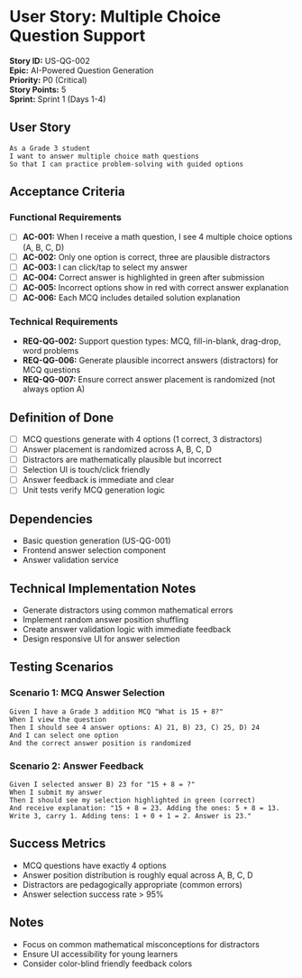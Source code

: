 # User Story: Multiple Choice Question Support

**Story ID:** US-QG-002  
**Epic:** AI-Powered Question Generation  
**Priority:** P0 (Critical)  
**Story Points:** 5  
**Sprint:** Sprint 1 (Days 1-4)

## User Story

```
As a Grade 3 student
I want to answer multiple choice math questions
So that I can practice problem-solving with guided options
```

## Acceptance Criteria

### Functional Requirements

-   [ ] **AC-001:** When I receive a math question, I see 4 multiple choice options (A, B, C, D)
-   [ ] **AC-002:** Only one option is correct, three are plausible distractors
-   [ ] **AC-003:** I can click/tap to select my answer
-   [ ] **AC-004:** Correct answer is highlighted in green after submission
-   [ ] **AC-005:** Incorrect options show in red with correct answer explanation
-   [ ] **AC-006:** Each MCQ includes detailed solution explanation

### Technical Requirements

-   **REQ-QG-002:** Support question types: MCQ, fill-in-blank, drag-drop, word problems
-   **REQ-QG-006:** Generate plausible incorrect answers (distractors) for MCQ questions
-   **REQ-QG-007:** Ensure correct answer placement is randomized (not always option A)

## Definition of Done

-   [ ] MCQ questions generate with 4 options (1 correct, 3 distractors)
-   [ ] Answer placement is randomized across A, B, C, D
-   [ ] Distractors are mathematically plausible but incorrect
-   [ ] Selection UI is touch/click friendly
-   [ ] Answer feedback is immediate and clear
-   [ ] Unit tests verify MCQ generation logic

## Dependencies

-   Basic question generation (US-QG-001)
-   Frontend answer selection component
-   Answer validation service

## Technical Implementation Notes

-   Generate distractors using common mathematical errors
-   Implement random answer position shuffling
-   Create answer validation logic with immediate feedback
-   Design responsive UI for answer selection

## Testing Scenarios

### Scenario 1: MCQ Answer Selection

```gherkin
Given I have a Grade 3 addition MCQ "What is 15 + 8?"
When I view the question
Then I should see 4 answer options: A) 21, B) 23, C) 25, D) 24
And I can select one option
And the correct answer position is randomized
```

### Scenario 2: Answer Feedback

```gherkin
Given I selected answer B) 23 for "15 + 8 = ?"
When I submit my answer
Then I should see my selection highlighted in green (correct)
And receive explanation: "15 + 8 = 23. Adding the ones: 5 + 8 = 13. Write 3, carry 1. Adding tens: 1 + 0 + 1 = 2. Answer is 23."
```

## Success Metrics

-   MCQ questions have exactly 4 options
-   Answer position distribution is roughly equal across A, B, C, D
-   Distractors are pedagogically appropriate (common errors)
-   Answer selection success rate > 95%

## Notes

-   Focus on common mathematical misconceptions for distractors
-   Ensure UI accessibility for young learners
-   Consider color-blind friendly feedback colors
